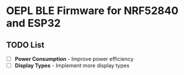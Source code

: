 # OEPL BLE Firmware for NRF52840 and ESP32

## TODO List
- [ ] **Power Consumption** - Improve power efficiency
- [ ] **Display Types** - Implement more display types
